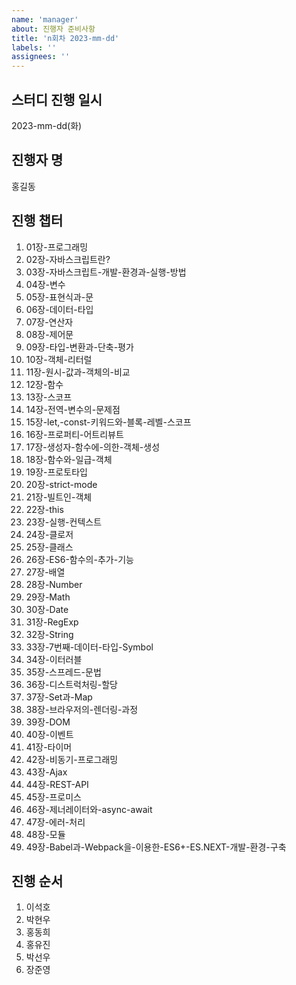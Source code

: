 ```yaml
---
name: 'manager'
about: 진행자 준비사항
title: 'n회차 2023-mm-dd'
labels: ''
assignees: ''
---
```


## 스터디 진행 일시

2023-mm-dd(화)

## 진행자 명

홍길동

## 진행 챕터

1. 01장-프로그래밍
1. 02장-자바스크립트란?
1. 03장-자바스크립트-개발-환경과-실행-방법
1. 04장-변수
1. 05장-표현식과-문
1. 06장-데이터-타입
1. 07장-연산자
1. 08장-제어문
1. 09장-타입-변환과-단축-평가
1. 10장-객체-리터럴
1. 11장-원시-값과-객체의-비교
1. 12장-함수
1. 13장-스코프
1. 14장-전역-변수의-문제점
1. 15장-let,-const-키워드와-블록-레벨-스코프
1. 16장-프로퍼티-어트리뷰트
1. 17장-생성자-함수에-의한-객체-생성
1. 18장-함수와-일급-객체
1. 19장-프로토타입
1. 20장-strict-mode
1. 21장-빌트인-객체
1. 22장-this
1. 23장-실행-컨텍스트
1. 24장-클로저
1. 25장-클래스
1. 26장-ES6-함수의-추가-기능
1. 27장-배열
1. 28장-Number
1. 29장-Math
1. 30장-Date
1. 31장-RegExp
1. 32장-String
1. 33장-7번째-데이터-타입-Symbol
1. 34장-이터러블
1. 35장-스프레드-문법
1. 36장-디스트럭처링-할당
1. 37장-Set과-Map
1. 38장-브라우저의-렌더링-과정
1. 39장-DOM
1. 40장-이벤트
1. 41장-타이머
1. 42장-비동기-프로그래밍
1. 43장-Ajax
1. 44장-REST-API
1. 45장-프로미스
1. 46장-제너레이터와-async-await
1. 47장-에러-처리
1. 48장-모듈
1. 49장-Babel과-Webpack을-이용한-ES6+-ES.NEXT-개발-환경-구축

## 진행 순서

1. 이석호
1. 박현우
1. 홍동희
1. 홍유진
1. 박선우
1. 장준영
